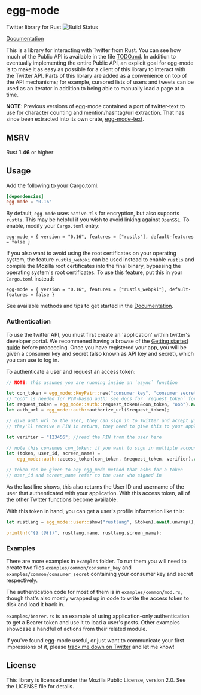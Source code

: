 # egg-mode

Twitter library for Rust ![Build Status](https://github.com/egg-mode-rs/egg-mode/workflows/CI/badge.svg)

[Documentation](https://docs.rs/egg-mode/)

This is a library for interacting with Twitter from Rust. You can see how much of the Public API is
available in the file [TODO.md]. In addition to eventually implementing the entire Public API, an
explicit goal for egg-mode is to make it as easy as possible for a client of this library to
interact with the Twitter API. Parts of this library are added as a convenience on top of the API
mechanisms; for example, cursored lists of users and tweets can be used as an iterator in addition
to being able to manually load a page at a time.


[TODO.md]: https://github.com/egg-mode-rs/egg-mode/blob/master/TODO.md

**NOTE**: Previous versions of egg-mode contained a port of twitter-text to use for character
counting and mention/hashtag/url extraction. That has since been extracted into its own crate,
[egg-mode-text].

[egg-mode-text]: https://github.com/egg-mode-rs/egg-mode-text

## MSRV

Rust **1.46** or higher

## Usage

Add the following to your Cargo.toml:

```TOML
[dependencies]
egg-mode = "0.16"
```

By default, `egg-mode` uses `native-tls` for encryption, but also supports `rustls`.
This may be helpful if you wish to avoid linking against `OpenSSL`.
To enable, modify your `Cargo.toml` entry:

```
egg-mode = { version = "0.16", features = ["rustls"], default-features = false }
```

If you also want to avoid using the root certificates on your operating system, the feature
`rustls_webpki` can be used instead to enable `rustls` and compile the Mozilla root certificates
into the final binary, bypassing the operating system's root certificates. To use this feature, put
this in your `Cargo.toml` instead:

```
egg-mode = { version = "0.16", features = ["rustls_webpki"], default-features = false }
```

See available methods and tips to get started in the [Documentation](https://docs.rs/egg-mode/).

### Authentication

To use the twitter API, you must first create an 'application' within twitter's developer portal.
We recommened having a browse of the
[Getting started guide](https://developer.twitter.com/en/docs/twitter-api/getting-started/guide)
before proceeding. Once you have registered your app, you will be given a consumer key and secret
(also known as API key and secret), which you can use to log in.

To authenticate a user and request an access token:

```rust
// NOTE: this assumes you are running inside an `async` function

let con_token = egg_mode::KeyPair::new("consumer key", "consumer secret");
// "oob" is needed for PIN-based auth; see docs for `request_token` for more info
let request_token = egg_mode::auth::request_token(&con_token, "oob").await.unwrap();
let auth_url = egg_mode::auth::authorize_url(&request_token);

// give auth_url to the user, they can sign in to Twitter and accept your app's permissions.
// they'll receive a PIN in return, they need to give this to your application

let verifier = "123456"; //read the PIN from the user here

// note this consumes con_token; if you want to sign in multiple accounts, clone it here
let (token, user_id, screen_name) =
    egg_mode::auth::access_token(con_token, &request_token, verifier).await.unwrap();

// token can be given to any egg_mode method that asks for a token
// user_id and screen_name refer to the user who signed in
```

As the last line shows, this also returns the User ID and username of the user that authenticated
with your application. With this access token, all of the other Twitter functions become available.

With this token in hand, you can get a user's profile information like this:

```rust
let rustlang = egg_mode::user::show("rustlang", &token).await.unwrap();

println!("{} (@{})", rustlang.name, rustlang.screen_name);
```

### Examples

There are more examples in `examples` folder. To run them you will need to create two files
`examples/common/consumer_key` and `examples/common/consumer_secret` containing your consumer
key and secret respectively.

The authentication code for most of them is in `examples/common/mod.rs`, though that's also mostly
wrapped up in code to write the access token to disk and load it back in.

`examples/bearer.rs` is an example of using application-only authentication to get a Bearer token
and use it to load a user's posts. Other examples showcase a handful of actions from their related
module.

If you've found egg-mode useful, or just want to communicate your first impressions of it, please
[track me down on Twitter][qm-twitter] and let me know!

[qm-twitter]: https://twitter.com/QuietMisdreavus

## License

This library is licensed under the Mozilla Public License, version 2.0. See the LICENSE file for details.
